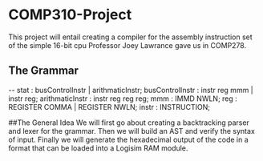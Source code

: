 # COMP310-Project
This project will entail creating a compiler for the assembly instruction set of the simple 16-bit cpu Professor Joey Lawrance gave us in COMP278.

## The Grammar
--
stat            : busControlInstr | arithmaticInstr;
busControlInstr : instr reg mmm | instr reg;
arithmaticInstr : instr reg reg reg;
mmm             : IMMD NWLN;
reg             : REGISTER COMMA | REGISTER NWLN; 
instr           : INSTRUCTION;

##The General Idea
We will first go about creating a backtracking parser and lexer for the grammar. Then we will build an AST and verify the syntax of input. Finally we will generate the hexadecimal output of the code in a format that can be loaded into a Logisim RAM module.
